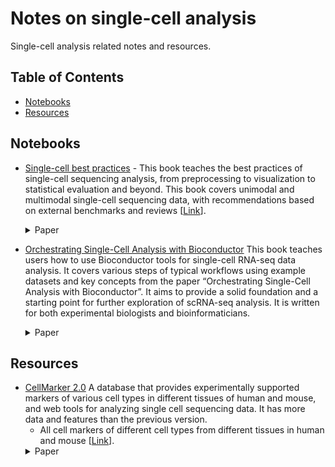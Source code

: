 # Notes on single-cell analysis  <!-- omit from toc --> 

Single-cell analysis related notes and resources.

## Table of Contents  <!-- omit from toc --> 
- [Notebooks](#notebooks)
- [Resources](#resources)


## Notebooks

- [Single-cell best practices](./notebooks/) - This book teaches the best practices of single-cell sequencing analysis, from preprocessing to visualization to statistical evaluation and beyond. This book covers unimodal and multimodal single-cell sequencing data, with recommendations based on external benchmarks and reviews [[Link](https://www.sc-best-practices.org/preamble.html)].
  <details>
  <summary>Paper</summary>
  Heumos, L., Schaar, A.C., Lance, C. et al. Best practices for single-cell analysis across modalities. Nat Rev Genet 24, 550–572 (2023). https://doi.org/10.1038/s41576-023-00586-w
  </details>

- [Orchestrating Single-Cell Analysis with Bioconductor](https://bioconductor.org/books/release/OSCA/) This book teaches users how to use Bioconductor tools for single-cell RNA-seq data analysis. It covers various steps of typical workflows using example datasets and key concepts from the paper “Orchestrating Single-Cell Analysis with Bioconductor”. It aims to provide a solid foundation and a starting point for further exploration of scRNA-seq analysis. It is written for both experimental biologists and bioinformaticians.
  <details>
  <summary>Paper</summary>
  Amezquita, R.A., Lun, A.T.L., Becht, E. et al. Orchestrating single-cell analysis with Bioconductor. Nat Methods 17, 137–145 (2020). https://doi.org/10.1038/s41592-019-0654-x
  </details>


## Resources

- [CellMarker 2.0](http://bio-bigdata.hrbmu.edu.cn/CellMarker/) A database that provides experimentally supported markers of various cell types in different tissues of human and mouse, and web tools for analyzing single cell sequencing data. It has more data and features than the previous version.
  - All cell markers of different cell types from different tissues in human and mouse [[Link](./resources/Cell_marker_All.xlsx)].
  <details>
  <summary>Paper</summary>
  Congxue Hu, Tengyue Li, Yingqi Xu, Xinxin Zhang, Feng Li, Jing Bai, Jing Chen, Wenqi Jiang, Kaiyue Yang, Qi Ou, Xia Li, Peng Wang, Yunpeng Zhang, CellMarker 2.0: an updated database of manually curated cell markers in human/mouse and web tools based on scRNA-seq data, Nucleic Acids Research, Volume 51, Issue D1, 6 January 2023, Pages D870–D876, https://doi.org/10.1093/nar/gkac947
  </details>